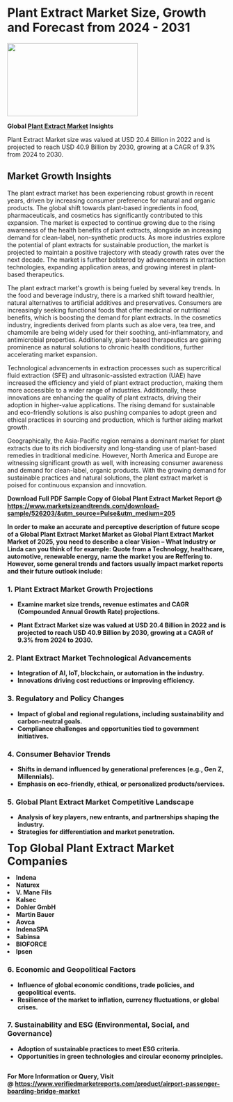 <H1>Plant Extract Market Size, Growth and Forecast from 2024 - 2031</H1><img class="aligncenter size-medium wp-image-584254" src="https://thirdeyenews.in/wp-content/uploads/2024/09/Global-Market-Research-300x168.jpeg" alt="" width="300" height="168" /><p><strong>Global&nbsp;<a href="https://www.marketsizeandtrends.com/download-sample/526203/&amp;utm_source=Pulse&amp;utm_medium=205">Plant Extract Market</a> Insights</strong></p><p>Plant Extract Market size was valued at USD 20.4 Billion in 2022 and is projected to reach USD 40.9 Billion by 2030, growing at a CAGR of 9.3% from 2024 to 2030.</p><p><h2>Market Growth Insights</h2> <p>The plant extract market has been experiencing robust growth in recent years, driven by increasing consumer preference for natural and organic products. The global shift towards plant-based ingredients in food, pharmaceuticals, and cosmetics has significantly contributed to this expansion. The market is expected to continue growing due to the rising awareness of the health benefits of plant extracts, alongside an increasing demand for clean-label, non-synthetic products. As more industries explore the potential of plant extracts for sustainable production, the market is projected to maintain a positive trajectory with steady growth rates over the next decade. The market is further bolstered by advancements in extraction technologies, expanding application areas, and growing interest in plant-based therapeutics.</p> <p><strong></strong></p> <p>The plant extract market's growth is being fueled by several key trends. In the food and beverage industry, there is a marked shift toward healthier, natural alternatives to artificial additives and preservatives. Consumers are increasingly seeking functional foods that offer medicinal or nutritional benefits, which is boosting the demand for plant extracts. In the cosmetics industry, ingredients derived from plants such as aloe vera, tea tree, and chamomile are being widely used for their soothing, anti-inflammatory, and antimicrobial properties. Additionally, plant-based therapeutics are gaining prominence as natural solutions to chronic health conditions, further accelerating market expansion.</p> <p>Technological advancements in extraction processes such as supercritical fluid extraction (SFE) and ultrasonic-assisted extraction (UAE) have increased the efficiency and yield of plant extract production, making them more accessible to a wider range of industries. Additionally, these innovations are enhancing the quality of plant extracts, driving their adoption in higher-value applications. The rising demand for sustainable and eco-friendly solutions is also pushing companies to adopt green and ethical practices in sourcing and production, which is further aiding market growth.</p> <p>Geographically, the Asia-Pacific region remains a dominant market for plant extracts due to its rich biodiversity and long-standing use of plant-based remedies in traditional medicine. However, North America and Europe are witnessing significant growth as well, with increasing consumer awareness and demand for clean-label, organic products. With the growing demand for sustainable practices and natural solutions, the plant extract market is poised for continuous expansion and innovation.</p> <p><strong></p><p><span class=""><strong>Download Full PDF Sample Copy of Global Plant Extract Market Report</strong> @ <a href="https://www.marketsizeandtrends.com/download-sample/526203/&amp;utm_source=Pulse&amp;utm_medium=205" target="_blank">https://www.marketsizeandtrends.com/download-sample/526203/&amp;utm_source=Pulse&amp;utm_medium=205</a></span></p><p>In order to make an accurate and perceptive description of future scope of a Global&nbsp;Plant Extract Market Market as Global&nbsp;Plant Extract Market Market of 2025, you need to describe a clear Vision &ndash; What Industry or Linda can you think of for example: Quote from a Technology, healthcare, automotive, renewable energy, name the market you are Reffering to. However, some general trends and factors usually impact market reports and their future outlook include:</p><h3>1.&nbsp;<strong>Plant Extract Market Growth Projections</strong></h3><ul><li>Examine market size trends, revenue estimates and CAGR (Compounded Annual Growth Rate) projections.</li><li><p>Plant Extract Market size was valued at USD 20.4 Billion in 2022 and is projected to reach USD 40.9 Billion by 2030, growing at a CAGR of 9.3% from 2024 to 2030.</p></li></ul><h3>2.&nbsp;<strong>Plant Extract Market Technological Advancements</strong></h3><ul><li>Integration of AI, IoT, blockchain, or automation in the industry.</li><li>Innovations driving cost reductions or improving efficiency.</li></ul><h3>3.&nbsp;<strong>Regulatory and Policy Changes</strong></h3><ul><li>Impact of global and regional regulations, including sustainability and carbon-neutral goals.</li><li>Compliance challenges and opportunities tied to government initiatives.</li></ul><h3>4.&nbsp;<strong>Consumer Behavior Trends</strong></h3><ul><li>Shifts in demand influenced by generational preferences (e.g., Gen Z, Millennials).</li><li>Emphasis on eco-friendly, ethical, or personalized products/services.</li></ul><h3>5.&nbsp;<strong>Global Plant Extract Market Competitive Landscape</strong></h3><ul><li>Analysis of key players, new entrants, and partnerships shaping the industry.</li><li>Strategies for differentiation and market penetration.</li></ul><p data-pm-slice="1 1 []"><span style="color: inherit; font-family: inherit; font-size: 25px;">Top Global Plant Extract Market Companies</span></p><div class="" data-test-id=""><p><li>Indena</li><li> Naturex</li><li> V. Mane Fils</li><li> Kalsec</li><li> Dohler GmbH</li><li> Martin Bauer</li><li> Aovca</li><li> IndenaSPA</li><li> Sabinsa</li><li> BIOFORCE</li><li> Ipsen</li></p></div><h3>6.&nbsp;<strong>Economic and Geopolitical Factors</strong></h3><ul><li>Influence of global economic conditions, trade policies, and geopolitical events.</li><li>Resilience of the market to inflation, currency fluctuations, or global crises.</li></ul><h3>7.&nbsp;<strong>Sustainability and ESG (Environmental, Social, and Governance)</strong></h3><ul><li>Adoption of sustainable practices to meet ESG criteria.</li><li>Opportunities in green technologies and circular economy principles.</li></ul><h2><strong style="font-size: 14px;">For More Information or Query, Visit @&nbsp;</strong><a style="background-color: #ffffff; font-size: 14px;" href="https://www.marketsizeandtrends.com/report/plant-extract-market/" target="_blank">https://www.verifiedmarketreports.com/product/airport-passenger-boarding-bridge-market</a></h2>
